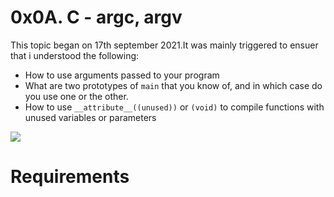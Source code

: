 # 0x0A. C - argc, argv
This topic began on 17th september 2021.It was mainly triggered to ensuer that i understood the following:

  - How to use arguments passed to your program
  - What are two prototypes of `main` that you know of, and in which case do you use one or the other.
  - How to use `__attribute__((unused))` or `(void)` to compile functions with unused variables or parameters


![](https://encrypted-tbn0.gstatic.com/images?q=tbn:ANd9GcShSyBhG-MlaN8-9NrQXn7O4t8SWU4sRaOwCA&usqp=CAU)

# Requirements
